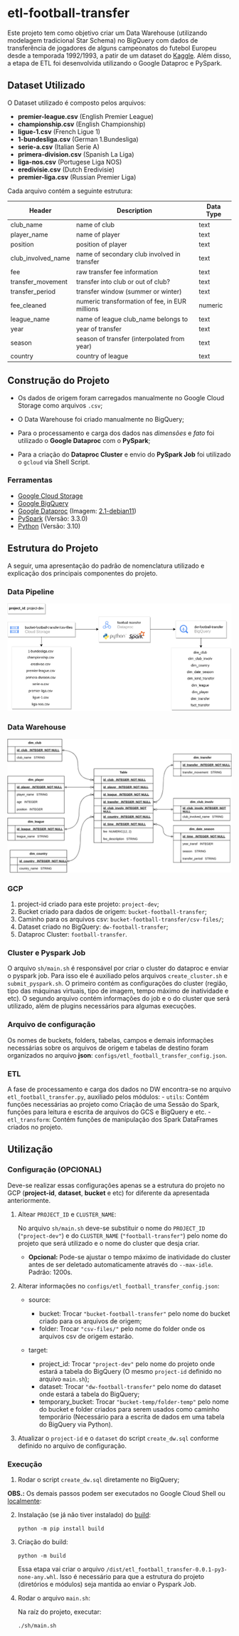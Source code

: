 # etl-football-transfer

Este projeto tem como objetivo criar um Data Warehouse (utilizando modelagem tradicional Star Schema) no BigQuery com dados de transferência de jogadores de alguns campeonatos do futebol Europeu desde a temporada 1992/1993, a patir de um dataset do [Kaggle](https://www.kaggle.com/datasets/mexwell/football-player-transfers). Além disso, a etapa de ETL foi desenvolvida utilizando o Google Dataproc e PySpark.


## Dataset Utilizado

O Dataset utilizado é composto pelos arquivos:

- **premier-league.csv** (English Premier League)
- **championship.csv** (English Championship)
- **ligue-1.csv** (French Ligue 1)
- **1-bundesliga.csv** (German 1.Bundesliga)
- **serie-a.csv** (Italian Serie A)
- **primera-division.csv** (Spanish La Liga)
- **liga-nos.csv** (Portugese Liga NOS)
- **eredivisie.csv** (Dutch Eredivisie)
- **premier-liga.csv** (Russian Premier Liga)

Cada arquivo contém a seguinte estrutura:

|Header|Description|Data Type|
|------|-----------|---------|
|club_name|name of club|text|
|player_name|name of player|text|
|position|position of player|text|
|club_involved_name|name of secondary club involved in transfer|text|
|fee|raw transfer fee information|text|
|transfer_movement|transfer into club or out of club?|text|
|transfer_period|transfer window (summer or winter)|text|
|fee_cleaned|numeric transformation of fee, in EUR millions|numeric|
|league_name|name of league club_name belongs to|text|
|year|year of transfer|text|
|season|season of transfer (interpolated from year)|text|
|country|country of league|text|

## Construção do Projeto 

- Os dados de origem foram carregados manualmente no Google Cloud Storage como arquivos `.csv`; 

- O Data Warehouse foi criado manualmente no BigQuery;

- Para o processamento e carga dos dados nas *dimensões* e *fato* foi utilizado o **Google Dataproc** com o **PySpark**;

- Para a criação do **Dataproc Cluster** e envio do **PySpark Job** foi utilizado o `gcloud` via Shell Script.

### Ferramentas

- [Google Cloud Storage](https://cloud.google.com/storage?hl=pt-br)
- [Google BigQuery](https://cloud.google.com/bigquery?hl=pt-br)
- [Google Dataproc](https://cloud.google.com/dataproc?hl=pt-BR) (Imagem: [2.1-debian11](https://cloud.google.com/dataproc/docs/concepts/versioning/dataproc-release-2.1?hl=pt-br))
- [PySpark](https://spark.apache.org/docs/latest/api/python/getting_started/index.html) (Versão: 3.3.0)
- [Python](https://www.python.org/) (Versão: 3.10)


## Estrutura do Projeto

A seguir, uma apresentação do padrão de nomenclatura utilizado e explicação dos principais componentes do projeto.

### Data Pipeline

![Image](data-pipeline.png)

### Data Warehouse

![Image](dw_schema.png)

### GCP

1. project-id criado para este projeto: `project-dev`;
2. Bucket criado para dados de origem: `bucket-football-transfer`;
3. Caminho para os arquivos csv: `bucket-football-transfer/csv-files/`;
4. Dataset criado no BigQuery: `dw-football-transfer`;
3. Dataproc Cluster: `football-transfer`.

### Cluster e Pyspark Job

O arquivo `sh/main.sh` é responsável por criar o cluster do dataproc e enviar o pyspark job. Para isso ele é auxiliado pelos arquivos `create_cluster.sh` e `submit_pyspark.sh`. O primeiro contém as configurações do cluster (região, tipo das máquinas virtuais, tipo de imagem, tempo máximo de inatividade e etc). O segundo arquivo contém informações do job e o do cluster que será utilizado, além de plugins necessários para algumas execuções.

### Arquivo de configuração

Os nomes de buckets, folders, tabelas, campos e demais informações necessárias sobre os arquivos de origem e tabelas de destino foram organizados no arquivo **json**: `configs/etl_football_transfer_config.json`.

### ETL

A fase de processamento e carga dos dados no DW encontra-se no arquivo `etl_football_transfer.py`, auxiliado pelos módulos: 
    - `utils`: Contém funções necessárias ao projeto como Criação de uma Sessão do Spark, funções para leitura e escrita de arquivos do GCS e BigQuery e etc. 
    - `etl_transform`: Contém funções de manipulação dos Spark DataFrames criados no projeto.

## Utilização

### Configuração (OPCIONAL)

Deve-se realizar essas configurações apenas se a estrutura do projeto no GCP (**project-id**, **dataset**, **bucket** e etc) for diferente da apresentada anteriormente.

1. Altear `PROJECT_ID` e `CLUSTER_NAME`:

    No arquivo `sh/main.sh` deve-se substituir o nome do `PROJECT_ID` (`"project-dev"`) e do `CLUSTER_NAME` (`"football-transfer"`) pelo nome do projeto que será utilizado e o nome do cluster que desja criar.

    - **Opcional:** Pode-se ajustar o tempo máximo de inatividade do cluster antes de ser deletado automaticamente através do `--max-idle`. Padrão: 1200s.

2. Alterar informações no `configs/etl_football_transfer_config.json`:

    - source:
        - bucket: Trocar `"bucket-football-transfer"` pelo nome do bucket criado para os arquivos de origem;
        - folder: Trocar `"csv-files/"` pelo nome do folder onde os arquivos csv de origem estarão.

    - target:
        - project_id: Trocar `"project-dev"` pelo nome do projeto onde estará a tabela do BigQuery (O mesmo `project-id` definido no arquivo `main.sh`);
        - dataset: Trocar `"dw-football-transfer"` pelo nome do dataset onde estará a tabela do BigQuery;
        - temporary_bucket: Trocar `"bucket-temp/folder-temp"` pelo nome do bucket e folder criados para serem usados como caminho temporário (Necessário para a escrita de dados em uma tabela do BigQuery via Python).

3. Atualizar o `project-id` e o `dataset` do script `create_dw.sql` conforme definido no arquivo de configuração.

### Execução

1. Rodar o script `create_dw.sql` diretamente no BigQuery;

**OBS.:** Os demais passos podem ser executados no Google Cloud Shell ou [localmente](https://cloud.google.com/sdk/docs/install?hl=pt-br):


2. Instalação (se já não tiver instalado) do [build](https://pypa-build.readthedocs.io/en/latest/):
        
    ```Shell
    python -m pip install build
    ```
    
3. Criação do build:

    ```Shell
    python -m build
    ```

    Essa etapa vai criar o arquivo `/dist/etl_football_transfer-0.0.1-py3-none-any.whl`. Isso é necessário para que a estrutura do projeto (diretórios e módulos) seja mantida ao enviar o Pyspark Job.

4. Rodar o arquivo `main.sh`:

    Na raíz do projeto, executar:

    ```Shell
    ./sh/main.sh
    ```